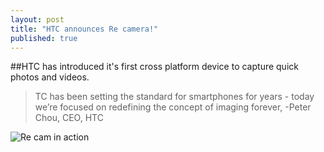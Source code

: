 ```yaml
---
layout: post
title: "HTC announces Re camera!"
published: true
---
```


##HTC has introduced it's first cross platform device to capture quick photos and videos.
>TC has been setting the standard for smartphones for years - today we’re focused on redefining the concept of imaging forever,
-Peter Chou, CEO, HTC


![Re cam in action](https://lh4.googleusercontent.com/-tMCQzqaq8T8/VDY1UxwpbbI/AAAAAAAAAC4/UkEUEG5Xx3Y/w840-h608-no/re_camera1.jpeg)
